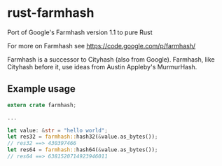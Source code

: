 # rust-farmhash

Port of Google's Farmhash version 1.1 to pure Rust

For more on Farmhash see https://code.google.com/p/farmhash/

Farmhash is a successor to Cityhash (also from Google). Farmhash, like Cityhash
before it, use ideas from Austin Appleby's MurmurHash.


## Example usage

```rust
extern crate farmhash;

...

let value: &str = "hello world";
let res32 = farmhash::hash32(&value.as_bytes());
// res32 ==> 430397466
let res64 = farmhash::hash64(&value.as_bytes());
// res64 ==> 6381520714923946011
```
